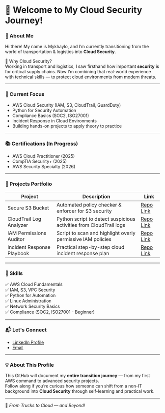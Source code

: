 # 👋 Welcome to My Cloud Security Journey!

### 🚀 About Me
Hi there! My name is Mykhaylo, and I’m currently transitioning from the world of transportation & logistics into **Cloud Security**.

🔐 Why Cloud Security?  
Working in transport and logistics, I saw firsthand how important **security** is for critical supply chains. Now I’m combining that real-world experience with technical skills — to protect cloud environments from modern threats.

---

### 🎯 Current Focus
- AWS Cloud Security (IAM, S3, CloudTrail, GuardDuty)
- Python for Security Automation
- Compliance Basics (SOC2, ISO27001)
- Incident Response in Cloud Environments
- Building hands-on projects to apply theory to practice

---

### 📚 Certifications (In Progress)
- AWS Cloud Practitioner (2025)
- CompTIA Security+ (2025)
- AWS Security Specialty (2026)

---

### 🔧 Projects Portfolio
| Project | Description | Link |
|---|---|---|
| Secure S3 Bucket | Automated policy checker & enforcer for S3 security | [Repo Link](https://github.com/MishaD8/aws-secure-s3.git) |
| CloudTrail Log Analyzer | Python script to detect suspicious activities from CloudTrail logs | [Repo Link](https://github.com/MishaD8/cloudtrail-analyzer.git) |
| IAM Permissions Auditor | Script to scan and highlight overly permissive IAM policies | [Repo Link](https://github.com/MishaD8/iam-policy-checker.git) |
| Incident Response Playbook | Practical step-by-step cloud incident response plan | [Repo Link](https://github.com/MishaD8/Incident-Response-Playbook.git) |

---

### 📂 Skills
✅ AWS Cloud Fundamentals  
✅ IAM, S3, VPC Security  
✅ Python for Automation  
✅ Linux Administration  
✅ Network Security Basics  
✅ Compliance (SOC2, ISO27001 - Beginner)

---

### 📬 Let's Connect
- [LinkedIn Profile](https://www.linkedin.com/in/mykhaylo-dyachenko)
- [Email](mailto:mihaeldyachenko@gmail.com)

---

### 💡 About This Profile
This GitHub will document my **entire transition journey** — from my first AWS command to advanced security projects.  
Follow along if you’re curious how someone can shift from a non-IT background into **Cloud Security** through self-learning and practical work.

---

🚀 *From Trucks to Cloud — and Beyond!*



